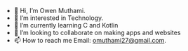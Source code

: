 - 👋 Hi, I’m Owen Muthami.
- 👀 I’m interested in Technology.
- 🌱 I’m currently learning C and Kotlin
- 💞️ I’m looking to collaborate on making apps and websites
- 📫 How to reach me Email: omuthami27@gmail.com.

<!---
Owen40/Owen40 is a ✨ special ✨ repository because its `README.md` (this file) appears on your GitHub profile.
You can click the Preview link to take a look at your changes.
--->
